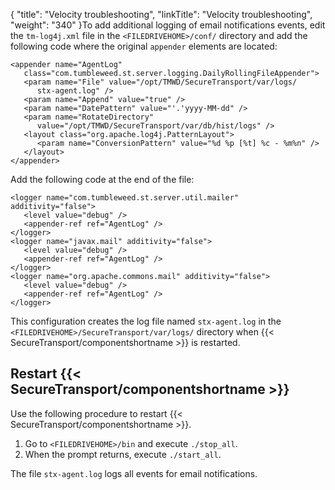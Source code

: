 {
    "title": "Velocity troubleshooting",
    "linkTitle": "Velocity troubleshooting",
    "weight": "340"
}To add additional logging of email notifications events, edit the `tm-log4j.xml` file in the `<FILEDRIVEHOME>/conf/` directory and add the following code where the original `appender` elements are located:



    <appender name="AgentLog"
       class="com.tumbleweed.st.server.logging.DailyRollingFileAppender">
       <param name="File" value="/opt/TMWD/SecureTransport/var/logs/
          stx-agent.log" />
       <param name="Append" value="true" />
       <param name="DatePattern" value="'.'yyyy-MM-dd" />
       <param name="RotateDirectory"
          value="/opt/TMWD/SecureTransport/var/db/hist/logs" />
       <layout class="org.apache.log4j.PatternLayout">
          <param name="ConversionPattern" value="%d %p [%t] %c - %m%n" />
       </layout>
    </appender>

Add the following code at the end of the file:



    <logger name="com.tumbleweed.st.server.util.mailer" additivity="false">
       <level value="debug" />
       <appender-ref ref="AgentLog" />
    </logger>
    <logger name="javax.mail" additivity="false">
       <level value="debug" />
       <appender-ref ref="AgentLog" />
    </logger>
    <logger name="org.apache.commons.mail" additivity="false">
       <level value="debug" />
       <appender-ref ref="AgentLog" />
    </logger>

This configuration creates the log file named `stx-agent.log` in the `<FILEDRIVEHOME>/SecureTransport/var/logs/` directory when {{< SecureTransport/componentshortname  >}} is restarted.

## Restart {{< SecureTransport/componentshortname  >}}

Use the following procedure to restart {{< SecureTransport/componentshortname  >}}.

1.  Go to `<FILEDRIVEHOME>/bin` and execute `./stop_all`.
2.  When the prompt returns, execute `./start_all`.

The file `stx-agent.log` logs all events for email notifications.
